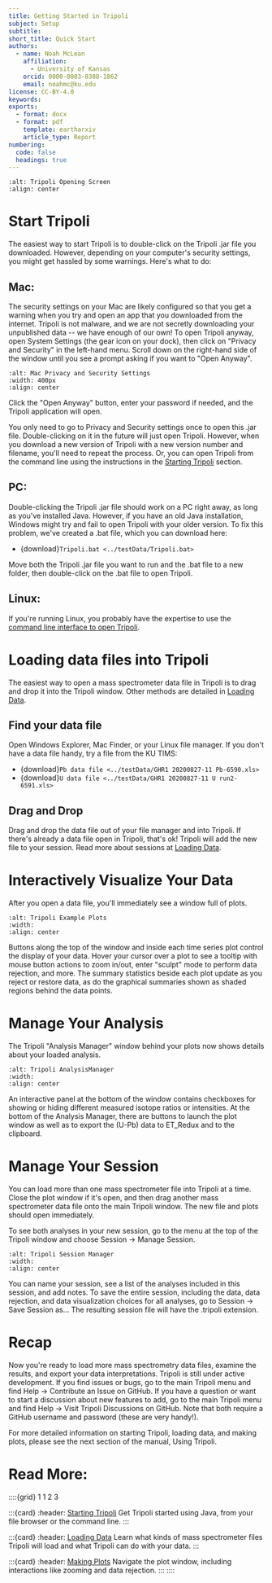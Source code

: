 ```yaml
---
title: Getting Started in Tripoli
subject: Setup
subtitle: 
short_title: Quick Start
authors:
  - name: Noah McLean
    affiliation:
      - University of Kansas
    orcid: 0000-0003-0388-1862
    email: noahmc@ku.edu
license: CC-BY-4.0
keywords: 
exports:
  - format: docx
  - format: pdf
    template: eartharxiv
    article_type: Report
numbering:
  code: false
  headings: true
---
```


```{image} ../graphics/TripoliOpeningScreen.png
:alt: Tripoli Opening Screen
:align: center
```

# Start Tripoli

The easiest way to start Tripoli is to double-click on the Tripoli .jar file you downloaded.  However, depending on your computer's security settings, you might get hassled by some warnings.  Here's what to do:

## Mac:

The security settings on your Mac are likely configured so that you get a warning when you try and open an app that you downloaded from the internet.  Tripoli is not malware, and we are not secretly downloading your unpublished data -- we have enough of our own!  To open Tripoli anyway, open System Settings (the gear icon on your dock), then click on "Privacy and Security" in the left-hand menu. Scroll down on the right-hand side of the window until you see a prompt asking if you want to "Open Anyway". 

```{image} ../graphics/MacPrivacyAndSecuritySettings.png
:alt: Mac Privacy and Security Settings
:width: 400px
:align: center
```

Click the "Open Anyway" button, enter your password if needed, and the Tripoli application will open.  

You only need to go to Privacy and Security settings once to open this .jar file.  Double-clicking on it in the future will just open Tripoli.  However, when you download a new version of Tripoli with a new version number and filename, you'll need to repeat the process.  Or, you can open Tripoli from the command line using the instructions in the [Starting Tripoli](../using_Tripoli/05-StartingTripoli.md "Starting Tripoli") section.

## PC:

Double-clicking the Tripoli .jar file should work on a PC right away, as long as you've installed Java.  However, if you have an old Java installation, Windows might try and fail to open Tripoli with your older version.  To fix this problem, we've created a .bat file, which you can download here:

- {download}`Tripoli.bat <../testData/Tripoli.bat>`

Move both the Tripoli .jar file you want to run and the .bat file to a new folder, then double-click on the .bat file to open Tripoli.

## Linux: 

If you're running Linux, you probably have the expertise to use the [command line interface to open Tripoli](../using_Tripoli/05-StartingTripoli.md "Starting Tripoli").

# Loading data files into Tripoli

The easiest way to open a mass spectrometer data file in Tripoli is to drag and drop it into the Tripoli window.  Other methods are detailed in [Loading Data](../using_Tripoli/06-LoadingData.md "Loading Data").

## Find your data file

Open Windows Explorer, Mac Finder, or your Linux file manager.  If you don't have a data file handy, try a file from the KU TIMS:

- {download}`Pb data file <../testData/GHR1 20200827-11 Pb-6590.xls>`
- {download}`U data file <../testData/GHR1 20200827-11 U run2-6591.xls>`

## Drag and Drop

Drag and drop the data file out of your file manager and into Tripoli.  If there's already a data file open in Tripoli, that's ok!  Tripoli will add the new file to your session.  Read more about sessions at [Loading Data](../using_Tripoli/06-LoadingData.md "Loading Data").

# Interactively Visualize Your Data

After you open a data file, you'll immediately see a window full of plots.  

```{image} ../graphics/ExampleTripoliPlots.png
:alt: Tripoli Example Plots
:width:
:align: center
```

Buttons along the top of the window and inside each time series plot control the display of your data.  Hover your cursor over a plot to see a tooltip with mouse button actions to zoom in/out, enter "sculpt" mode to perform data rejection, and more.  The summary statistics beside each plot update as you reject or restore data, as do the graphical summaries shown as shaded regions behind the data points.

# Manage Your Analysis

The Tripoli "Analysis Manager" window behind your plots now shows details about your loaded analysis.  

```{image} ../graphics/TripoliAnalysisManager.png
:alt: Tripoli AnalysisManager
:width:
:align: center
```

An interactive panel at the bottom of the window contains checkboxes for showing or hiding different measured isotope ratios or intensities.  At the bottom of the Analysis Manager, there are buttons to launch the plot window as well as to export the (U-Pb) data to ET_Redux and to the clipboard.

# Manage Your Session

You can load more than one mass spectrometer file into Tripoli at a time.  Close the plot window if it's open, and then drag another mass spectrometer data file onto the main Tripoli window.  The new file and plots should open immediately.

To see both analyses in your new session, go to the menu at the top of the Tripoli window and choose Session $\rightarrow$ Manage Session.  

```{image} ../graphics/TripoliManageSessionMenuSelection.png
:alt: Tripoli Session Manager
:width:
:align: center
```

You can name your session, see a list of the analyses included in this session, and add notes.  To save the entire session, including the data, data rejection, and data visualization choices for all analyses, go to Session $\rightarrow$ Save Session as... The resulting session file will have the .tripoli extension.  

# Recap

Now you're ready to load more mass spectrometry data files, examine the results, and export your data interpretations.  Tripoli is still under active development.  If you find issues or bugs, go to the main Tripoli menu and find Help $\rightarrow$ Contribute an Issue on GitHub.  If you have a question or want to start a discussion about new features to add, go to the main Tripoli menu and find Help $\rightarrow$ Visit Tripoli Discussions on GitHub.  Note that both require a GitHub username and password (these are very handy!).

For more detailed information on starting Tripoli, loading data, and making plots, please see the next section of the manual, Using Tripoli.

# Read More:

::::{grid} 1 1 2 3

:::{card}
:header: [Starting Tripoli](../using_Tripoli/05-StartingTripoli.md "Starting Tripoli")
Get Tripoli started using Java, from your file browser or the command line.
:::

:::{card}
:header: [Loading Data](../using_Tripoli/06-LoadingData.md "Loading Data")
Learn what kinds of mass spectrometer files Tripoli will load and what Tripoli can do with your data.
:::

:::{card}
:header: [Making Plots](../using_Tripoli/07-MakingPlots.md "Making Plots")
Navigate the plot window, including interactions like zooming and data rejection.
:::
::::